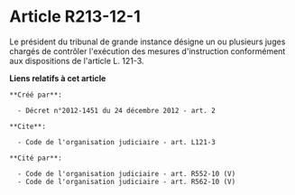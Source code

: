 # Article R213-12-1

Le président du tribunal de grande instance désigne un ou plusieurs juges chargés de contrôler l'exécution des mesures
d'instruction conformément aux dispositions de l'article L. 121-3.

**Liens relatifs à cet article**

	**Créé par**:

	  - Décret n°2012-1451 du 24 décembre 2012 - art. 2

	**Cite**:

	  - Code de l'organisation judiciaire - art. L121-3

	**Cité par**:

	  - Code de l'organisation judiciaire - art. R552-10 (V)
	  - Code de l'organisation judiciaire - art. R562-10 (V)
